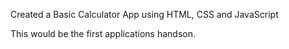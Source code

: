 Created a Basic Calculator App using HTML, CSS and JavaScript

This would be the first applications handson.
